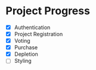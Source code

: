 # Project Progress

- [x] Authentication
- [x] Project Registration
- [x] Voting
- [x] Purchase
- [x] Depletion
- [ ] Styling
